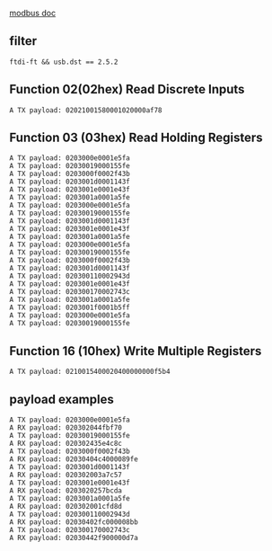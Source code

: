 [modbus doc](https://www.modbustools.com/modbus.html#function16)

## filter
```log
ftdi-ft && usb.dst == 2.5.2
```

## Function 02(02hex) Read Discrete Inputs
```
A TX payload: 02021001580001020000af78
```

## Function 03 (03hex) Read Holding Registers
```
A TX payload: 0203000e0001e5fa
A TX payload: 02030019000155fe
A TX payload: 0203000f0002f43b
A TX payload: 0203001d0001143f
A TX payload: 0203001e0001e43f
A TX payload: 0203001a0001a5fe
A TX payload: 0203000e0001e5fa
A TX payload: 02030019000155fe
A TX payload: 0203001d0001143f
A TX payload: 0203001e0001e43f
A TX payload: 0203001a0001a5fe
A TX payload: 0203000e0001e5fa
A TX payload: 02030019000155fe
A TX payload: 0203000f0002f43b
A TX payload: 0203001d0001143f
A TX payload: 020300110002943d
A TX payload: 0203001e0001e43f
A TX payload: 020300170002743c
A TX payload: 0203001a0001a5fe
A TX payload: 0203001f0001b5ff
A TX payload: 0203000e0001e5fa
A TX payload: 02030019000155fe
```

## Function 16 (10hex) Write Multiple Registers
```
A TX payload: 0210015400020400000000f5b4
```


## payload examples
```
A TX payload: 0203000e0001e5fa
A RX payload: 020302044fbf70
A TX payload: 02030019000155fe
A RX payload: 020302435e4c8c
A TX payload: 0203000f0002f43b
A RX payload: 02030404c4000089fe
A TX payload: 0203001d0001143f
A RX payload: 020302003a7c57
A TX payload: 0203001e0001e43f
A RX payload: 0203020257bcda
A TX payload: 0203001a0001a5fe
A RX payload: 020302001cfd8d
A TX payload: 020300110002943d
A RX payload: 02030402fc000008bb
A TX payload: 020300170002743c
A RX payload: 02030442f900000d7a
```